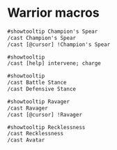 # Warrior macros

```txt
#showtooltip Champion's Spear
/cast Champion's Spear
/cast [@cursor] !Champion's Spear
```

```txt
#showtooltip
/cast [help] intervene; charge
```

```txt
#showtooltip
/cast Battle Stance
/cast Defensive Stance
```

```txt
#showtooltip Ravager
/cast Ravager
/cast [@cursor] !Ravager
```

```txt
#showtooltip Recklessness
/cast Recklessness
/cast Avatar
```
